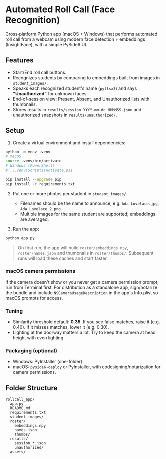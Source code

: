 # Automated Roll Call (Face Recognition)

Cross‑platform Python app (macOS + Windows) that performs automated roll call from a webcam using modern face detection + embeddings (InsightFace), with a simple PySide6 UI.

## Features
- Start/End roll call buttons.
- Recognizes students by comparing to embeddings built from images in `student_images/`.
- Speaks each recognized student's name (`pyttsx3`) and says **"Unauthorized"** for unknown faces.
- End-of-session view: Present, Absent, and Unauthorized lists with thumbnails.
- Stores results in `results/session_YYYY-mm-dd_HHMMSS.json` and unauthorized snapshots in `results/unauthorized/`.

## Setup

1) Create a virtual environment and install dependencies:

```bash
python -m venv .venv
# macOS
source .venv/bin/activate
# Windows (PowerShell)
# .\.venv\Scripts\Activate.ps1

pip install --upgrade pip
pip install -r requirements.txt
```

2) Put one or more photos per student in `student_images/`.
   - Filenames should be the name to announce, e.g. `Ada Lovelace.jpg`, `Ada_Lovelace_2.png`.
   - Multiple images for the same student are supported; embeddings are averaged.

3) Run the app:

```bash
python app.py
```

> On first run, the app will build `roster/embeddings.npy`, `roster/names.json` and thumbnails in `roster/thumbs/`.
> Subsequent runs will load these caches and start faster.

### macOS camera permissions
If the camera doesn't show or you never get a camera permission prompt, run from Terminal first. For distribution as a standalone app, sign/notarize the bundle and include `NSCameraUsageDescription` in the app's Info.plist so macOS prompts for access.

### Tuning
- Similarity threshold default: **0.35**. If you see false matches, raise it (e.g. 0.40). If it misses matches, lower it (e.g. 0.30).
- Lighting at the doorway matters a lot. Try to keep the camera at head height with even lighting.

### Packaging (optional)
- Windows: PyInstaller (one-folder).
- macOS: `pyside6-deploy` or PyInstaller, with codesigning/notarization for camera permissions.

## Folder Structure
```
rollcall_app/
  app.py
  README.md
  requirements.txt
  student_images/
  roster/
    embeddings.npy
    names.json
    thumbs/
  results/
    session_*.json
    unauthorized/
  assets/
```
